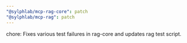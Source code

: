 ```yaml
---
"@sylphlab/mcp-rag-core": patch
"@sylphlab/mcp-rag": patch
---
```


chore: Fixes various test failures in rag-core and updates rag test script.